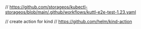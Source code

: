 // https://github.com/storageos/kubectl-storageos/blob/main/.github/workflows/kuttl-e2e-test-1.23.yaml




// create action for kind
// https://github.com/helm/kind-action